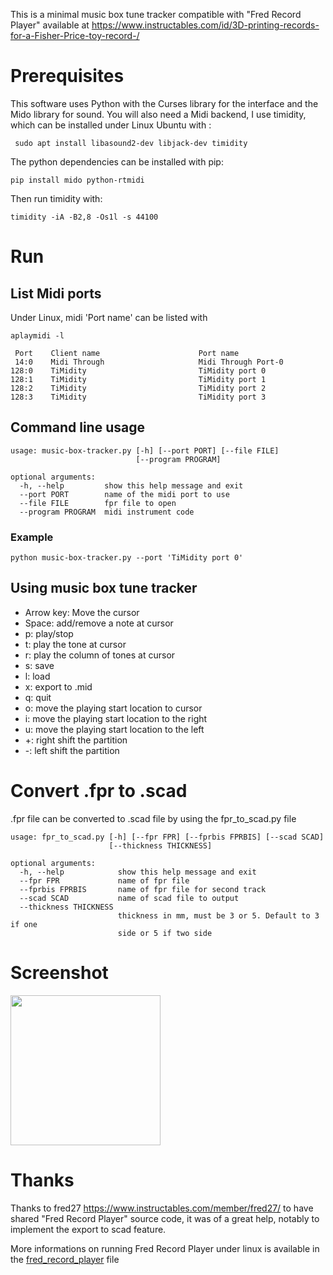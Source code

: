 This is a minimal music box tune tracker compatible with "Fred Record Player"
available at https://www.instructables.com/id/3D-printing-records-for-a-Fisher-Price-toy-record-/

# Prerequisites

This software uses Python with the Curses library for the interface and the Mido library for sound.
You will also need a Midi backend, I use timidity, which can be installed under Linux Ubuntu with :

```
 sudo apt install libasound2-dev libjack-dev timidity
```

The python dependencies can be installed with pip:

```
pip install mido python-rtmidi
```

Then run timidity with:

```
timidity -iA -B2,8 -Os1l -s 44100
```

# Run

## List Midi ports

Under Linux, midi 'Port name' can be listed with

```
aplaymidi -l

 Port    Client name                      Port name
 14:0    Midi Through                     Midi Through Port-0
128:0    TiMidity                         TiMidity port 0
128:1    TiMidity                         TiMidity port 1
128:2    TiMidity                         TiMidity port 2
128:3    TiMidity                         TiMidity port 3
```

## Command line usage

```
usage: music-box-tracker.py [-h] [--port PORT] [--file FILE]
                            [--program PROGRAM]

optional arguments:
  -h, --help         show this help message and exit
  --port PORT        name of the midi port to use
  --file FILE        fpr file to open
  --program PROGRAM  midi instrument code
```

### Example

```
python music-box-tracker.py --port 'TiMidity port 0'
```

## Using music box tune tracker

* Arrow key: Move the cursor
* Space: add/remove a note at cursor
* p: play/stop
* t: play the tone at cursor
* r: play the column of tones at cursor
* s: save
* l: load
* x: export to .mid
* q: quit
* o: move the playing start location to cursor
* i: move the playing start location to the right
* u: move the playing start location to the left
* +: right shift the partition
* -: left shift the partition

# Convert .fpr to .scad

.fpr file can be converted to .scad file by using the fpr_to_scad.py file


```
usage: fpr_to_scad.py [-h] [--fpr FPR] [--fprbis FPRBIS] [--scad SCAD]
                      [--thickness THICKNESS]

optional arguments:
  -h, --help            show this help message and exit
  --fpr FPR             name of fpr file
  --fprbis FPRBIS       name of fpr file for second track
  --scad SCAD           name of scad file to output
  --thickness THICKNESS
                        thickness in mm, must be 3 or 5. Default to 3 if one
                        side or 5 if two side
```

# Screenshot

<img src="/screenshots/screenshot.jpg" width="240px" />

# Thanks

Thanks to fred27 https://www.instructables.com/member/fred27/ to have shared "Fred Record Player" source code, it was of a great help, notably to implement the export to scad feature.

More informations on running Fred Record Player under linux is available in the [fred_record_player](fred_record_player.md) file
